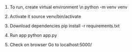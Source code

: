 1. To run, create virtual environment \n
python -m venv venv

2. Activate it
source venv/bin/activate

3. Download dependencies
pip install -r requirements.txt

4. Run app
python app.py

5. Check on browser
Go to localhost:5000/



